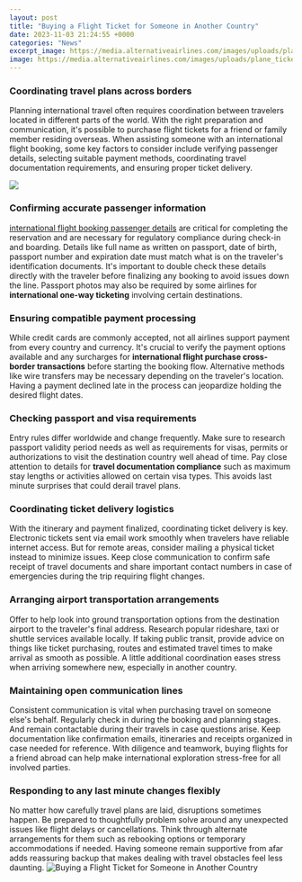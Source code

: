 ```yaml
---
layout: post
title: "Buying a Flight Ticket for Someone in Another Country"
date: 2023-11-03 21:24:55 +0000
categories: "News"
excerpt_image: https://media.alternativeairlines.com/images/uploads/plane_ticket_for_someone_step_3.png
image: https://media.alternativeairlines.com/images/uploads/plane_ticket_for_someone_step_3.png
---
```


### Coordinating travel plans across borders
Planning international travel often requires coordination between travelers located in different parts of the world. With the right preparation and communication, it's possible to purchase flight tickets for a friend or family member residing overseas. When assisting someone with an international flight booking, some key factors to consider include verifying passenger details, selecting suitable payment methods, coordinating travel documentation requirements, and ensuring proper ticket delivery.

![](https://airflyby.com/content/images/size/w2000/2019/10/19-book-a-trip-for-someone-else.jpg)
### Confirming accurate passenger information 
[international flight booking passenger details](https://travelokla.github.io/2023-12-29-le-tourisme-xe0-madagascar-une-exp-xe9rience-unique/) are critical for completing the reservation and are necessary for regulatory compliance during check-in and boarding. Details like full name as written on passport, date of birth, passport number and expiration date must match what is on the traveler's identification documents. It's important to double check these details directly with the traveler before finalizing any booking to avoid issues down the line. Passport photos may also be required by some airlines for **international one-way ticketing** involving certain destinations.
### Ensuring compatible payment processing 
While credit cards are commonly accepted, not all airlines support payment from every country and currency. It's crucial to verify the payment options available and any surcharges for **international flight purchase cross-border transactions** before starting the booking flow. Alternative methods like wire transfers may be necessary depending on the traveler's location. Having a payment declined late in the process can jeopardize holding the desired flight dates.
### Checking passport and visa requirements 
Entry rules differ worldwide and change frequently. Make sure to research passport validity period needs as well as requirements for visas, permits or authorizations to visit the destination country well ahead of time. Pay close attention to details for **travel documentation compliance** such as maximum stay lengths or activities allowed on certain visa types. This avoids last minute surprises that could derail travel plans. 
### Coordinating ticket delivery logistics
With the itinerary and payment finalized, coordinating ticket delivery is key. Electronic tickets sent via email work smoothly when travelers have reliable internet access. But for remote areas, consider mailing a physical ticket instead to minimize issues. Keep close communication to confirm safe receipt of travel documents and share important contact numbers in case of emergencies during the trip requiring flight changes.
### Arranging airport transportation arrangements 
Offer to help look into ground transportation options from the destination airport to the traveler's final address. Research popular rideshare, taxi or shuttle services available locally. If taking public transit, provide advice on things like ticket purchasing, routes and estimated travel times to make arrival as smooth as possible. A little additional coordination eases stress when arriving somewhere new, especially in another country.
### Maintaining open communication lines  
Consistent communication is vital when purchasing travel on someone else's behalf. Regularly check in during the booking and planning stages. And remain contactable during their travels in case questions arise. Keep documentation like confirmation emails, itineraries and receipts organized in case needed for reference. With diligence and teamwork, buying flights for a friend abroad can help make international exploration stress-free for all involved parties.
### Responding to any last minute changes flexibly
No matter how carefully travel plans are laid, disruptions sometimes happen. Be prepared to thoughtfully problem solve around any unexpected issues like flight delays or cancellations. Think through alternate arrangements for them such as rebooking options or temporary accommodations if needed. Having someone remain supportive from afar adds reassuring backup that makes dealing with travel obstacles feel less daunting.
![Buying a Flight Ticket for Someone in Another Country](https://media.alternativeairlines.com/images/uploads/plane_ticket_for_someone_step_3.png)
